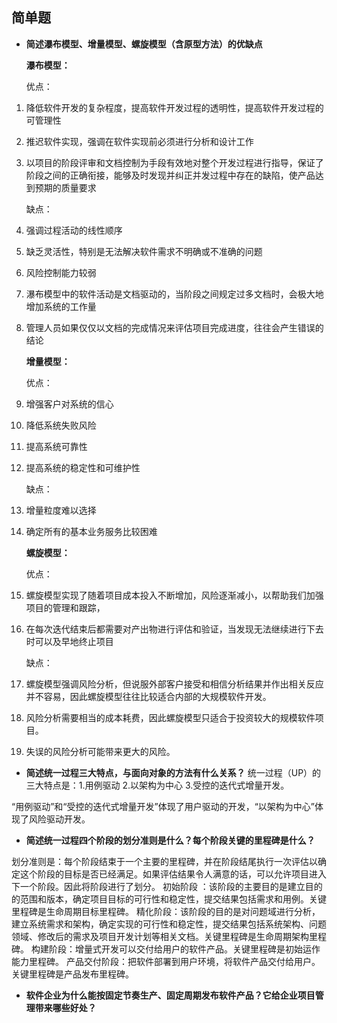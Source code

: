 ## 简单题

- **简述瀑布模型、增量模型、螺旋模型（含原型方法）的优缺点**

  

  **瀑布模型：**

   优点：

1. 降低软件开发的复杂程度，提高软件开发过程的透明性，提高软件开发过程的可管理性

2. 推迟软件实现，强调在软件实现前必须进行分析和设计工作
3. 以项目的阶段评审和文档控制为手段有效地对整个开发过程进行指导，保证了阶段之间的正确衔接，能够及时发现并纠正并发过程中存在的缺陷，使产品达到预期的质量要求

   缺点：

1. 强调过程活动的线性顺序

2. 缺乏灵活性，特别是无法解决软件需求不明确或不准确的问题

3. 风险控制能力较弱

4. 瀑布模型中的软件活动是文档驱动的，当阶段之间规定过多文档时，会极大地增加系统的工作量

5. 管理人员如果仅仅以文档的完成情况来评估项目完成进度，往往会产生错误的结论

   

   **增量模型：**

   优点：

1. 增强客户对系统的信心

2. 降低系统失败风险

3. 提高系统可靠性

4. 提高系统的稳定性和可维护性

   缺点：

1. 增量粒度难以选择

2. 确定所有的基本业务服务比较困难

   

   **螺旋模型：**

   优点：

1. 螺旋模型实现了随着项目成本投入不断增加，风险逐渐减小，以帮助我们加强项目的管理和跟踪，

2. 在每次迭代结束后都需要对产出物进行评估和验证，当发现无法继续进行下去时可以及早地终止项目

   缺点：

1. 螺旋模型强调风险分析，但说服外部客户接受和相信分析结果并作出相关反应并不容易，因此螺旋模型往往比较适合内部的大规模软件开发。

2. 风险分析需要相当的成本耗费，因此螺旋模型只适合于投资较大的规模软件项目。
3. 失误的风险分析可能带来更大的风险。



- **简述统一过程三大特点，与面向对象的方法有什么关系？**
统一过程（UP）的三大特点是：1.用例驱动 2.以架构为中心 3.受控的迭代式增量开发。

“用例驱动”和“受控的迭代式增量开发”体现了用户驱动的开发，“以架构为中心”体现了风险驱动开发。


- **简述统一过程四个阶段的划分准则是什么？每个阶段关键的里程碑是什么？**

划分准则是：每个阶段结束于一个主要的里程碑，并在阶段结尾执行一次评估以确定这个阶段的目标是否已经满足。如果评估结果令人满意的话，可以允许项目进入下一个阶段。因此将阶段进行了划分。
初始阶段 ：该阶段的主要目的是建立目的的范围和版本，确定项目目标的可行性和稳定性，提交结果包括需求和用例。关键里程碑是生命周期目标里程碑。
精化阶段：该阶段的目的是对问题域进行分析，建立系统需求和架构，确定实现的可行性和稳定性，提交结果包括系统架构、问题领域、修改后的需求及项目开发计划等相关文档。关键里程碑是生命周期架构里程碑。
构建阶段：增量式开发可以交付给用户的软件产品。关键里程碑是初始运作能力里程碑。
产品交付阶段：把软件部署到用户环境，将软件产品交付给用户。关键里程碑是产品发布里程碑。

- **软件企业为什么能按固定节奏生产、固定周期发布软件产品？它给企业项目管理带来哪些好处？**
